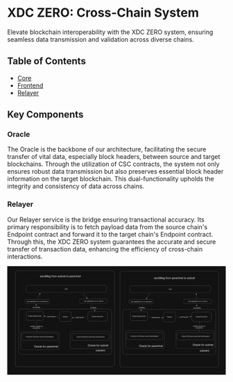 # XDC ZERO: Cross-Chain System 

Elevate blockchain interoperability with the XDC ZERO system, ensuring seamless data transmission and validation across diverse chains.

## Table of Contents

- [Core](/core/)
- [Frontend](/frontend/)
- [Relayer](/relayer/)

## Key Components

### Oracle

The Oracle is the backbone of our architecture, facilitating the secure transfer of vital data, especially block headers, between source and target blockchains. Through the utilization of CSC contracts, the system not only ensures robust data transmission but also preserves essential block header information on the target blockchain. This dual-functionality upholds the integrity and consistency of data across chains.

### Relayer

Our Relayer service is the bridge ensuring transactional accuracy. Its primary responsibility is to fetch payload data from the source chain's Endpoint contract and forward it to the target chain's Endpoint contract. Through this, the XDC ZERO system guarantees the accurate and secure transfer of transaction data, enhancing the efficiency of cross-chain interactions.

![System Architecture](image.png)